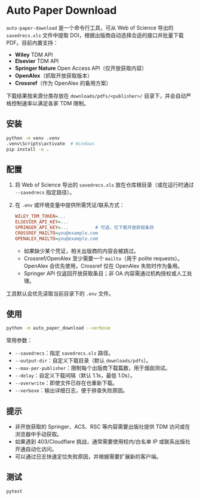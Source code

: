 # Auto Paper Download

`auto-paper-download` 是一个命令行工具，可从 Web of Science 导出的 `savedrecs.xls` 文件中提取 DOI，根据出版商自动选择合适的接口并批量下载 PDF。目前内置支持：

- **Wiley** TDM API  
- **Elsevier** TDM API  
- **Springer Nature** Open Access API（仅开放获取内容）  
- **OpenAlex**（抓取开放获取版本）  
- **Crossref**（作为 OpenAlex 的备用方案）

下载结果按来源分类存放在 `downloads/pdfs/<publisher>/` 目录下，并会自动严格控制速率以满足各家 TDM 限制。

## 安装

```bash
python -m venv .venv
.venv\Scripts\activate  # Windows
pip install -e .
```

## 配置

1. 将 Web of Science 导出的 `savedrecs.xls` 放在仓库根目录（或在运行时通过 `--savedrecs` 指定路径）。  
2. 在 `.env` 或环境变量中提供所需凭证/联系方式：

   ```ini
   WILEY_TDM_TOKEN=...
   ELSEVIER_API_KEY=...
   SPRINGER_API_KEY=...          # 可选，仅下载开放获取条目
   CROSSREF_MAILTO=you@example.com
   OPENALEX_MAILTO=you@example.com
   ```

   - 如果缺少某个凭证，相关出版商的内容会被跳过。  
   - Crossref/OpenAlex 至少需要一个 `mailto`（用于 polite requests）。OpenAlex 会优先使用，Crossref 仅在 OpenAlex 失败时作为备用。  
   - Springer API 仅返回开放获取条目；非 OA 内容需通过机构授权或人工处理。

工具默认会优先读取当前目录下的 `.env` 文件。

## 使用

```bash
python -m auto_paper_download --verbose
```

常用参数：

- `--savedrecs`：指定 `savedrecs.xls` 路径。
- `--output-dir`：自定义下载目录（默认 `downloads/pdfs`）。
- `--max-per-publisher`：限制每个出版商下载篇数，用于烟囱测试。
- `--delay`：自定义下载间隔（默认 1.1s，最低 1.0s）。
- `--overwrite`：即使文件已存在也重新下载。
- `--verbose`：输出详细日志，便于排查失败原因。

## 提示

- 非开放获取的 Springer、ACS、RSC 等内容需要出版社提供 TDM 访问或在浏览器中手动获取。  
- 如果遇到 403/Cloudflare 挑战，通常需要使用校内/白名单 IP 或联系出版社开通自动化访问。  
- 可以通过日志快速定位失败原因，并根据需要扩展新的客户端。

## 测试

```bash
pytest
```
